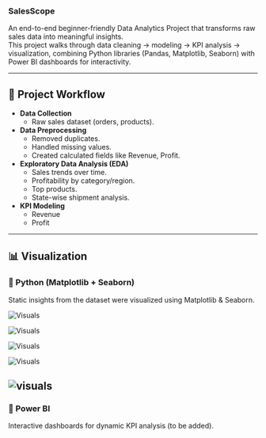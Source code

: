 ### SalesScope

An end-to-end beginner-friendly Data Analytics Project that transforms raw sales data into meaningful insights.  
This project walks through data cleaning → modeling → KPI analysis → visualization, combining Python libraries (Pandas, Matplotlib, Seaborn) with Power BI dashboards for interactivity.

---

## 🚀 Project Workflow

- **Data Collection**
  - Raw sales dataset (orders, products).
- **Data Preprocessing**
  - Removed duplicates.
  - Handled missing values.
  - Created calculated fields like Revenue, Profit.
- **Exploratory Data Analysis (EDA)**
  - Sales trends over time.
  - Profitability by category/region.
  - Top products.
  - State-wise shipment analysis.
- **KPI Modeling**
  - Revenue
  - Profit

---

## 📊 Visualization  

### 🔹 Python (Matplotlib + Seaborn)  
Static insights from the dataset were visualized using Matplotlib & Seaborn.
 
  ![Visuals](../Screenshots/python/1.png)

  ![Visuals](../Screenshots/python/2.png)

  ![Visuals](../Screenshots/python/3.png)
 
  ![Visuals](../Screenshots/python/4.png)

  ![visuals](../Screenshots/python/newplot.png)
---

### 🔹 Power BI  
Interactive dashboards for dynamic KPI analysis (to be added).
